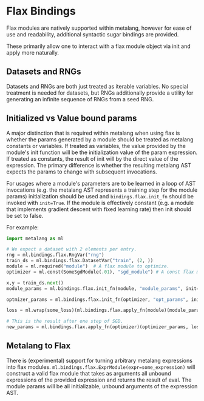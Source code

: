 # Flax Bindings

Flax modules are natively supported within metalang, however for ease of use and
readability, additional syntactic sugar bindings are provided.

These primarily allow one to interact with a flax module object via init and
apply more naturally.

## Datasets and RNGs

Datasets and RNGs are both just treated as iterable variables. No special
treatment is needed for datasets, but RNGs additionally provide a utility for
generating an infinite sequence of RNGs from a seed RNG.

## Initialized vs Value bound params

A major distinction that is required within metalang when using flax is whether
the params generated by a module should be treated as metalang constants or
variables. If treated as variables, the value provided by the module's init
function will be the initialization value of the param expression. If treated as
constants, the result of init will by the direct value of the expression. The
primary difference is whether the resulting metalang AST expects the params to
change with subsequent invocations.

For usages where a module's parameters are to be learned in a loop of AST
invocations (e.g. the metalang AST represents a training step for the module
params) initialization should be used and `bindings.flax.init_fn` should be
invoked with `init=True`. If the module is effectively constant (e.g. a module
that implements gradient descent with fixed learning rate) then init should be
set to false.

For example:

```py
import metalang as ml

# We expect a dataset with 2 elements per entry.
rng = ml.bindings.flax.RngVar("rng")
train_ds = ml.bindings.flax.DatasetVar("train", (2, ))
module = ml.required("module")  # A flax module to optimize.
optimizer = ml.const(SomeSgdModule(.01), "sgd_module") # A const flax module

x,y = train_ds.next()
module_params = ml.bindings.flax.init_fn(module, "module_params", init=True)(rng.next(), x)

optmizer_params = ml.bindings.flax.init_fn(optimizer, "opt_params", init=False)(rng.next(), ml.constant_fn(0.0), module_params)

loss = ml.wrap(some_loss)(ml.bindings.flax.apply_fn(module)(module_params, x), y)

# This is the result after one step of SGD.
new_params = ml.bindings.flax.apply_fn(optimizer)(optimizer_params, loss.wrt(module_params), module_params)

```

## Metalang to Flax

There is (experimental) support for turning arbitrary metalang expressions into
flax modules. `ml.bindings.flax.ExprModule(expr=some_expression)` will construct
a valid flax module that takes as arguments all unbound expressions of the
provided expression and returns the result of eval. The module params will be
all initializable, unbound arguments of the expression AST.
